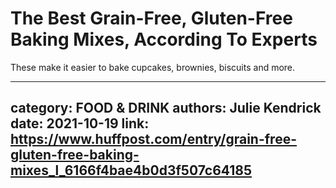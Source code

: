 # The Best Grain-Free, Gluten-Free Baking Mixes, According To Experts

These make it easier to bake cupcakes, brownies, biscuits and more.

---
category: FOOD & DRINK
authors: Julie Kendrick
date: 2021-10-19
link: https://www.huffpost.com/entry/grain-free-gluten-free-baking-mixes_l_6166f4bae4b0d3f507c64185
---
